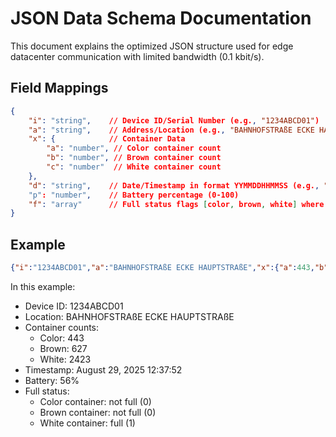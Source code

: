 # JSON Data Schema Documentation

This document explains the optimized JSON structure used for edge datacenter communication with limited bandwidth (0.1 kbit/s).

## Field Mappings

```json
{
    "i": "string",    // Device ID/Serial Number (e.g., "1234ABCD01")
    "a": "string",    // Address/Location (e.g., "BAHNHOFSTRAßE ECKE HAUPTSTRAßE")
    "x": {            // Container Data
        "a": "number", // Color container count
        "b": "number", // Brown container count
        "c": "number"  // White container count
    },
    "d": "string",    // Date/Timestamp in format YYMMDDHHMMSS (e.g., "250829123752" = 2025-08-29 12:37:52)
    "p": "number",    // Battery percentage (0-100)
    "f": "array"      // Full status flags [color, brown, white] where 0=false, 1=true
}
```

## Example
```json
{"i":"1234ABCD01","a":"BAHNHOFSTRAßE ECKE HAUPTSTRAßE","x":{"a":443,"b":627,"c":2423},"d":"250829123752","p":56,"f":[0,0,1]}
```

In this example:
- Device ID: 1234ABCD01
- Location: BAHNHOFSTRAßE ECKE HAUPTSTRAßE
- Container counts:
  - Color: 443
  - Brown: 627
  - White: 2423
- Timestamp: August 29, 2025 12:37:52
- Battery: 56%
- Full status:
  - Color container: not full (0)
  - Brown container: not full (0)
  - White container: full (1)
